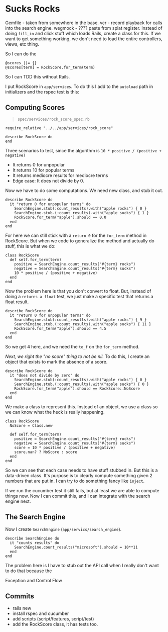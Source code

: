 # Sucks Rocks

Gemfile - taken from somewhere in the base.
vcr - record playback for calls into the search engine.
wegmock - ????
paste from splat register.
Instead of doing `fill_in` and click stuff which loads Rails, create a class for this. If we want to get something working, we don't need to load the entire controllers, views, etc thing.

So I can do the

    @scores ||= {}
    @scores[term] = RockScore.for_term(term)

So I can TDD this without Rails.

I put RockScore in `app/services`. To do this I add to the `autoload` path in initializers and the rspec test is this:

## Computing Scores

> `spec/services/rock_score_spec.rb`

    require_relative "../../app/services/rock_score"

    describe RockScore do
    end

Three scenarios to test, since the algorithm is `10 * positive / (positive + negative)`

- It returns 0 for unpopular
- It returns 10 for popular terms
- It returns mediocre results for mediocre terms
- Edge case: It does not divide by 0.

Now we have to do some computations. We need new class, and stub it out.

    describe RockScore do
      it "return 0 for unpopular terms" do
        SearchEngine.stub(:count_results).with("apple rocks") { 0 }
        SearchEngine.stub.(:count_results).with("apple sucks") { 1 }
        RockScore.for_term("apple").should == 0.0
      end
    end

For here we can still stick with a `return 0` for the `for_term` method in RockScore. But when we code to generalize the method and actually do stuff, this is what we do:

    class RockScore
      def self.for_term(term)
        positive = SearchEngine.count_results("#{term} rocks")
        negative = SearchEngine.count_results("#{term} sucks")
        10 * positive / (positive + negative)
      end
    end

Now the problem here is that you don't convert to float. But, instead of doing a `returns a float` test, we just make a specific test that returns a float result.

    describe RockScore do
      it "return 0 for unpopular terms" do
        SearchEngine.stub(:count_results).with("apple rocks") { 9 }
        SearchEngine.stub.(:count_results).with("apple sucks") { 11 }
        RockScore.for_term("apple").should == 4.5
      end
    end

So we get 4 here, and we need the `to_f` on the `for_term` method.

*Next, we right the "no score" thing to not be nil.* To do this, I create an object that exists to mark the absence of a score.

    describe RockScore do
      it "does not divide by zero" do
        SearchEngine.stub(:count_results).with("apple rocks") { 0 }
        SearchEngine.stub.(:count_results).with("apple sucks") { 0 }
        RockScore.for_term("apple").should == RockScore::NoScore
      end
    end

We make a class to represent this. Instead of an object, we use a class so we can know what the heck is really happening.

    class RockScore
      NoScore = Class.new

      def self.for_term(term)
        positive = SearchEngine.count_results("#{term} rocks")
        negative = SearchEngine.count_results("#{term} sucks")
        score = 10 * positive / (positive + negative)
        score.nan? ? NoScore : score
      end
    end

So we can see that each case needs to have stuff stubbed in. But this is a data-driven class. It's purpose is to clearly compute something given 2 numbers that are put in. I can try to do something fancy like `inject`.

If we run the cucumber test it still fails, but at least we are able to compute things now. Now I can commit this, and I can integrate with the search engine next.

## The Search Engine

Now I create `SearchEngine` (`app/servics/search_engine`).

    describe SearchEngine do
      it "counts results" do
        SearchEngine.count_results("microsoft").should = 10**11
      end
    end

The problem here is I have to stub out the API call when I really don't want to do that because the 


Exception and Control Flow

## Commits
- rails new
- install rspec and cucumber
- add scripts (script/features, script/test)
- add the RockScore class, it has tests too.

